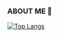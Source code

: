 ### ABOUT ME 👋
[![Top Langs](https://github-readme-stats.vercel.app/api/top-langs/?username=keem-hyun&layout=compact)](https://github.com/anuraghazra/github-readme-stats)
